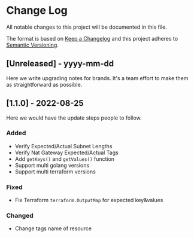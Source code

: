 # Change Log
All notable changes to this project will be documented in this file.
 
The format is based on [Keep a Changelog](http://keepachangelog.com/)
and this project adheres to [Semantic Versioning](http://semver.org/).
 
## [Unreleased] - yyyy-mm-dd
 
Here we write upgrading notes for brands. It's a team effort to make them as
straightforward as possible.
 

 
## [1.1.0] - 2022-08-25
  
Here we would have the update steps people to follow.
 
### Added
- Verify Expected/Actual Subnet Lengths
- Verify Nat Gateway Expected/Actual Tags
- Add `getKeys()` and `getValues()` function
- Support multi golang versions
- Support multi terraform versions
### Fixed

- Fix Terraform `terraform.OutputMap` for expected key&values

 
### Changed
  
- Change tags name of resource
 